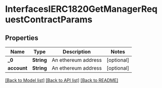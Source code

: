 # InterfacesIERC1820GetManagerRequestContractParams

## Properties
Name | Type | Description | Notes
------------ | ------------- | ------------- | -------------
**_0** | **String** | An ethereum address | [optional] 
**account** | **String** | An ethereum address | [optional] 

[[Back to Model list]](../README.md#documentation-for-models) [[Back to API list]](../README.md#documentation-for-api-endpoints) [[Back to README]](../README.md)


